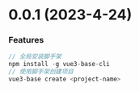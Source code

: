 # 0.0.1 (2023-4-24)

### Features

```javascript
// 全局安装脚手架
npm install -g vue3-base-cli
// 使用脚手架创建项目
vue3-base create <project-name>
```
